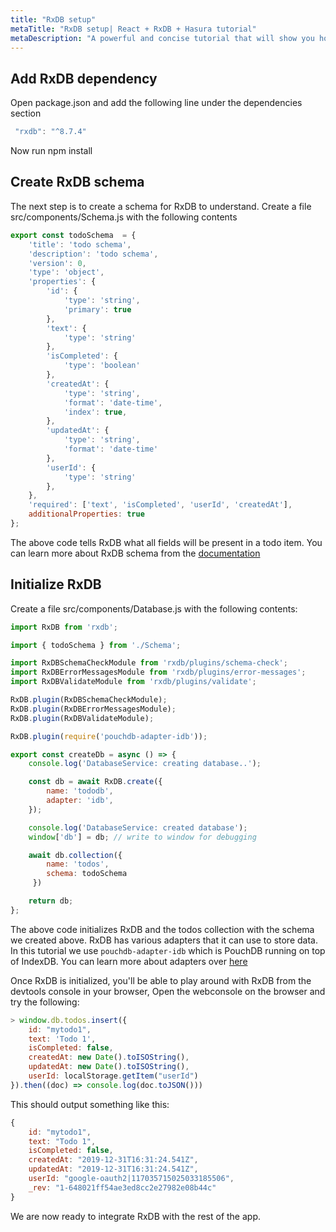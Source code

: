 ```yaml
---
title: "RxDB setup"
metaTitle: "RxDB setup| React + RxDB + Hasura tutorial"
metaDescription: "A powerful and concise tutorial that will show you how to build an offline first app with RxDB and Hasura."
---
```


## Add RxDB dependency

Open package.json and add the following line under the dependencies section

```js
 "rxdb": "^8.7.4"
```

Now run npm install

## Create RxDB schema

The next step is to create a schema for RxDB to understand. Create a file src/components/Schema.js
with the following contents

```js
export const todoSchema  = {
    'title': 'todo schema',
    'description': 'todo schema',
    'version': 0,
    'type': 'object',
    'properties': {
        'id': {
            'type': 'string',
            'primary': true
        },
        'text': {
            'type': 'string'
        },
        'isCompleted': {
            'type': 'boolean'
        },
        'createdAt': {
            'type': 'string',
            'format': 'date-time',
            'index': true,        
        },
        'updatedAt': {
            'type': 'string',
            'format': 'date-time'
        },
        'userId': {
            'type': 'string'
        },
    },
    'required': ['text', 'isCompleted', 'userId', 'createdAt'],
    additionalProperties: true
};
```

The above code tells RxDB what all fields will be present in a todo item. You can learn more about RxDB schema from the [documentation](https://rxdb.info/rx-schema.html)

## Initialize RxDB

Create a file src/components/Database.js with the following contents:

```js
import RxDB from 'rxdb';

import { todoSchema } from './Schema';

import RxDBSchemaCheckModule from 'rxdb/plugins/schema-check';
import RxDBErrorMessagesModule from 'rxdb/plugins/error-messages';
import RxDBValidateModule from 'rxdb/plugins/validate';

RxDB.plugin(RxDBSchemaCheckModule);
RxDB.plugin(RxDBErrorMessagesModule);
RxDB.plugin(RxDBValidateModule);

RxDB.plugin(require('pouchdb-adapter-idb'));

export const createDb = async () => {
    console.log('DatabaseService: creating database..');

    const db = await RxDB.create({
        name: 'tododb',
        adapter: 'idb',
    });

    console.log('DatabaseService: created database');
    window['db'] = db; // write to window for debugging

    await db.collection({
        name: 'todos',
        schema: todoSchema
     })

    return db;
};
```

The above code initializes RxDB and the todos collection with the schema we created above.
RxDB has various adapters that it can use to store data. In this tutorial we use `pouchdb-adapter-idb` which is PouchDB running on top of IndexDB. You can learn more about adapters over [here](https://rxdb.info/adapters.html)

Once RxDB is initialized, you'll be able to play around with RxDB from the devtools console in your browser, Open the webconsole on the browser and try the following:

```js
> window.db.todos.insert({
    id: "mytodo1",
    text: 'Todo 1',
    isCompleted: false,
    createdAt: new Date().toISOString(),
    updatedAt: new Date().toISOString(),
    userId: localStorage.getItem("userId")
}).then((doc) => console.log(doc.toJSON()))
```

This should output something like this:

```js
{
    id: "mytodo1",
    text: "Todo 1",
    isCompleted: false,
    createdAt: "2019-12-31T16:31:24.541Z",
    updatedAt: "2019-12-31T16:31:24.541Z",
    userId: "google-oauth2|117035715025033185506",
    _rev: "1-648021ff54ae3ed8cc2e27982e08b44c"
}
```

We are now ready to integrate RxDB with the rest of the app.